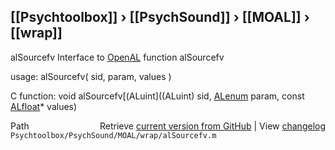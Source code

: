 ## [[Psychtoolbox]] &#8250; [[PsychSound]] &#8250; [[MOAL]] &#8250; [[wrap]]

alSourcefv  Interface to [OpenAL](OpenAL) function alSourcefv  
  
usage:  alSourcefv( sid, param, values )  
  
C function:  void alSourcefv[(ALuint]((ALuint) sid, [ALenum](ALenum) param, const [ALfloat](ALfloat)\* values)  




<div class="code_header" style="text-align:right;">
  <span style="float:left;">Path&nbsp;&nbsp;</span> <span class="counter">Retrieve <a href=
  "https://raw.github.com/Psychtoolbox-3/Psychtoolbox-3/beta/Psychtoolbox/PsychSound/MOAL/wrap/alSourcefv.m">current version from GitHub</a> | View <a href=
  "https://github.com/Psychtoolbox-3/Psychtoolbox-3/commits/beta/Psychtoolbox/PsychSound/MOAL/wrap/alSourcefv.m">changelog</a></span>
</div>
<div class="code">
  <code>Psychtoolbox/PsychSound/MOAL/wrap/alSourcefv.m</code>
</div>

